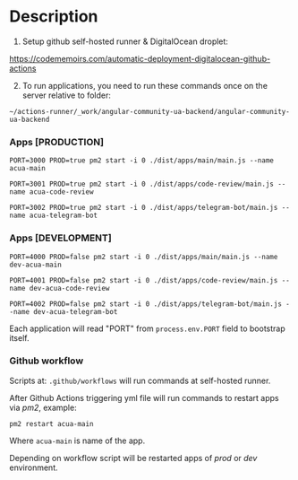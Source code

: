 # Description

1. Setup github self-hosted runner & DigitalOcean droplet:

https://codememoirs.com/automatic-deployment-digitalocean-github-actions

2. To run applications, you need to run these commands once on the server relative to folder:

`~/actions-runner/_work/angular-community-ua-backend/angular-community-ua-backend`

### Apps [PRODUCTION]

```
PORT=3000 PROD=true pm2 start -i 0 ./dist/apps/main/main.js --name acua-main

PORT=3001 PROD=true pm2 start -i 0 ./dist/apps/code-review/main.js --name acua-code-review

PORT=3002 PROD=true pm2 start -i 0 ./dist/apps/telegram-bot/main.js --name acua-telegram-bot
```

### Apps [DEVELOPMENT]

```
PORT=4000 PROD=false pm2 start -i 0 ./dist/apps/main/main.js --name dev-acua-main

PORT=4001 PROD=false pm2 start -i 0 ./dist/apps/code-review/main.js --name dev-acua-code-review

PORT=4002 PROD=false pm2 start -i 0 ./dist/apps/telegram-bot/main.js --name dev-acua-telegram-bot
```

Each application will read "PORT" from `process.env.PORT` field to bootstrap itself.

### Github workflow

Scripts at:
`.github/workflows` will run commands at self-hosted runner.

After Github Actions triggering yml file will run commands to restart apps via *pm2*, example:

```
pm2 restart acua-main
```

Where `acua-main` is name of the app.

Depending on workflow script will be restarted apps of *prod* or *dev* environment.
